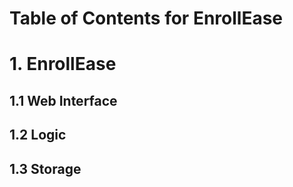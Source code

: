 # Table of Contents for EnrollEase

# 1. EnrollEase
## 1.1 Web Interface
## 1.2 Logic
## 1.3 Storage
